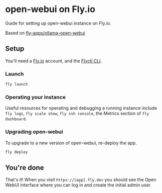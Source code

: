 # open-webui on Fly.io

Guide for setting up open-webui instance on Fly.io.

Based on [fly-apps/ollama-open-webui](https://github.com/fly-apps/ollama-open-webui)

## Setup

You'll need a [Fly.io](https://fly.io/) account, and the [Flyctl CLI](https://fly.io/docs/flyctl/installing/).

### Launch

```bash
fly launch
```

### Operating your instance

Useful resources for operating and debugging a running instance include `fly logs`, `fly scale show`, `fly ssh console`, the Metrics section of `fly dashboard`.

### Upgrading open-webui

To upgrade to a new version of open-webui, re-deploy the app.

```bash
fly deploy
```

## You're done

That's it! When you visit `https://[app].fly.dev` you should see the Open WebUI interface where you can log in and create the initial admin user.
